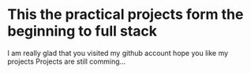 # This the practical projects form the beginning to full stack 

I am really glad that you visited my github account hope you like my projects 
Projects are still comming...
